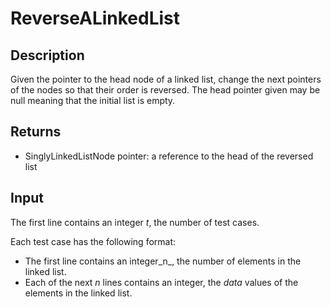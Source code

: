 # ReverseALinkedList

## Description

Given the pointer to the head node of a linked list, change the next pointers of the nodes so that their order is reversed. The head pointer given may be null meaning that the initial list is empty. 

## Returns

- SinglyLinkedListNode pointer: a reference to the head of the reversed list

## Input

The first line contains an integer _t_, the number of test cases.

Each test case has the following format:

- The first line contains an integer_n_, the number of elements in the linked list.
- Each of the next _n_ lines contains an integer, the _data_ values of the elements in the linked list. 
